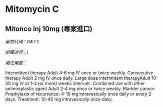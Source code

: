 # Mitomycin C

## Mitonco inj 10mg (專案進口)

*藥物代碼*：IMIT2

*給藥途徑*：I

*用法用量*：

Intermittent therapy Adult 4-6 mg IV once or twice weekly. Consecutive therapy Adult 2 mg IV once daily. Large dose intermittent therapyAdult 10-30 mg IV at 1-3 (or more) weeks intervals. Combined use with other antineoplastic agent Adult 2-4 mg once or twice weekly. Bladder cancer Prophylaxis of recurrence: 4-10 mg intravesically once daily or every 2 days. Treatment: 10-40 mg intravesically once daily.

